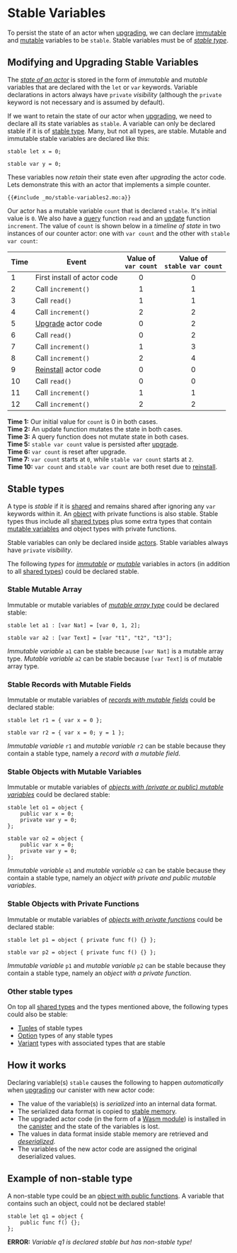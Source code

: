 # Stable Variables

To persist the state of an actor when [upgrading](/internet-computer-programming-concepts/basic-memory-persistence/upgrades.html), we can declare [immutable](/common-programming-concepts/variables.html) and [mutable](/common-programming-concepts/mutability.html) variables to be `stable`. Stable variables must be of [_stable type_](/internet-computer-programming-concepts/basic-memory-persistence/stable-variables.html#stable-types).

## Modifying and Upgrading Stable Variables

The [_state of an actor_](/internet-computer-programming-concepts/actors.html#a-simple-actor) is stored in the form of _immutable_ and _mutable_ variables that are declared with the `let` or `var` keywords. Variable declarations in actors always have `private` _visibility_ (although the `private` keyword is not necessary and is assumed by default).

If we want to retain the state of our actor when [upgrading](/internet-computer-programming-concepts/basic-memory-persistence/upgrades.html), we need to declare all its state variables as `stable`. A variable can only be declared stable if it is of [stable type](/internet-computer-programming-concepts/basic-memory-persistence/stable-variables.html#stable-types). Many, but not all types, are stable. Mutable and immutable stable variables are declared like this:

```motoko
stable let x = 0;

stable var y = 0;
```

These variables now _retain_ their state even after _upgrading_ the actor code. Lets demonstrate this with an actor that implements a simple counter.

```motoko
{{#include _mo/stable-variables2.mo:a}}
```

Our actor has a mutable variable `count` that is declared `stable`. It's initial value is `0`. We also have a [query](/internet-computer-programming-concepts/actors.html#public-shared-query) function `read` and an [update](/internet-computer-programming-concepts/actors.html#public-shared-update) function `increment`. The value of `count` is shown below in a _timeline of state_ in two instances of our counter actor: one with `var count` and the other with `stable var count`:

| Time | Event                                                                                                  | Value of <br> `var count` | Value of <br> `stable var count` |
| ---- | ------------------------------------------------------------------------------------------------------ | ------------------------- | -------------------------------- |
| 1    | First install of actor code                                                                            | <center>0</center>        | <center>0</center>               |
| 2    | Call `increment()`                                                                                     | <center>1</center>        | <center>1</center>               |
| 3    | Call `read()`                                                                                          | <center>1</center>        | <center>1</center>               |
| 4    | Call `increment()`                                                                                     | <center>2</center>        | <center>2</center>               |
| 5    | [Upgrade](/internet-computer-programming-concepts/basic-memory-persistence/upgrades.html) actor code   | <center>0</center>        | <center>2</center>               |
| 6    | Call `read()`                                                                                          | <center>0</center>        | <center>2</center>               |
| 7    | Call `increment()`                                                                                     | <center>1</center>        | <center>3</center>               |
| 8    | Call `increment()`                                                                                     | <center>2</center>        | <center>4</center>               |
| 9    | [Reinstall](/internet-computer-programming-concepts/basic-memory-persistence/upgrades.html) actor code | <center>0</center>        | <center>0</center>               |
| 10   | Call `read()`                                                                                          | <center>0</center>        | <center>0</center>               |
| 11   | Call `increment()`                                                                                     | <center>1</center>        | <center>1</center>               |
| 12   | Call `increment()`                                                                                     | <center>2</center>        | <center>2</center>               |

**Time 1:** Our initial value for `count` is 0 in both cases.  
**Time 2:** An update function mutates the state in both cases.  
**Time 3:** A query function does not mutate state in both cases.  
**Time 5:** `stable var count` value is persisted after [upgrade](/internet-computer-programming-concepts/basic-memory-persistence/upgrades.html).  
**Time 6:** `var count` is reset after upgrade.  
**Time 7:** `var count` starts at `0`, while `stable var count` starts at `2`.  
**Time 10:** `var count` and `stable var count` are both reset due to [reinstall](/internet-computer-programming-concepts/basic-memory-persistence/upgrades.html).

## Stable types

A type is _stable_ if it is [shared](/internet-computer-programming-concepts/async-data/shared-types.html) and remains shared after ignoring any `var` keywords within it. An [object](/common-programming-concepts/objects-and-classes/objects.html) with private functions is also stable. Stable types thus include all [shared types](/internet-computer-programming-concepts/async-data/shared-types.html) plus some extra types that contain [mutable variables](/common-programming-concepts/mutability.html) and object types with private functions.

Stable variables can only be declared inside [actors](/internet-computer-programming-concepts/actors.html). Stable variables always have `private` _visibility_.

The following _types_ for _[immutable](common-programming-concepts/variables.html) or [mutable](/common-programming-concepts/mutability.html)_ variables in actors (in addition to all [shared types](/internet-computer-programming-concepts/async-data/shared-types.html)) could be declared stable.

### Stable Mutable Array

Immutable or mutable variables of [_mutable array type_](/common-programming-concepts/types/mutable-arrays.html) could be declared stable:

```motoko
stable let a1 : [var Nat] = [var 0, 1, 2];

stable var a2 : [var Text] = [var "t1", "t2", "t3"];
```

_Immutable variable_ `a1` can be stable because `[var Nat]` is a mutable array type. _Mutable variable_ `a2` can be stable because `[var Text]` is of mutable array type.

### Stable Records with Mutable Fields

Immutable or mutable variables of [_records with mutable fields_](/common-programming-concepts/types/records.html) could be declared stable:

```motoko
stable let r1 = { var x = 0 };

stable var r2 = { var x = 0; y = 1 };
```

_Immutable variable_ `r1` and _mutable variable_ `r2` can be stable because they contain a stable type, namely a _record with a mutable field_.

### Stable Objects with Mutable Variables

Immutable or mutable variables of [_objects with (private or public) mutable variables_](/common-programming-concepts/objects-and-classes/objects.html) could be declared stable:

```motoko
stable let o1 = object {
    public var x = 0;
    private var y = 0;
};

stable var o2 = object {
    public var x = 0;
    private var y = 0;
};
```

_Immutable variable_ `o1` and _mutable variable_ `o2` can be stable because they contain a stable type, namely an _object with private and public mutable variables_.

### Stable Objects with Private Functions

Immutable or mutable variables of [_objects with private functions_](/common-programming-concepts/objects-and-classes/objects.html) could be declared stable:

```motoko
stable let p1 = object { private func f() {} };

stable var p2 = object { private func f() {} };
```

_Immutable variable_ `p1` and _mutable variable_ `p2` can be stable because they contain a stable type, namely an _object with a private function_.

### Other stable types

On top all [shared types](/internet-computer-programming-concepts/async-data/shared-types.html) and the types mentioned above, the following types could also be stable:

- [Tuples](/common-programming-concepts/types/tuples.html) of stable types
- [Option](/common-programming-concepts/options-and-results.html) types of any stable types
- [Variant](/common-programming-concepts/types/variants.html) types with associated types that are stable

## How it works

Declaring variable(s) `stable` causes the following to happen _automatically_ when [upgrading](/internet-computer-programming-concepts/basic-memory-persistence/upgrades.html) our canister with new actor code:

- The value of the variable(s) is _serialized_ into an internal data format.
- The serialized data format is copied to [stable memory](/advanced-concepts/scalability/stable-storage.html).
- The upgraded actor code (in the form of a [Wasm module](/internet-computer-programming-concepts/actors/actor-to-canister.html#code-compiling-and-wasm-modules)) is installed in the [canister](/internet-computer-programming-concepts/actors/actor-to-canister.html) and the state of the variables is lost.
- The values in data format inside stable memory are retrieved and [_deserialized_](/internet-computer-programming-concepts/async-data/candid.html#candid-serialization).
- The variables of the new actor code are assigned the original deserialized values.

## Example of non-stable type

A non-stable type could be an [object with public functions](/common-programming-concepts/objects-and-classes/objects.html#public-functions-in-objects). A variable that contains such an object, could not be declared stable!

```motoko
stable let q1 = object {
    public func f() {};
};
```

**ERROR:** _Variable q1 is declared stable but has non-stable type!_
